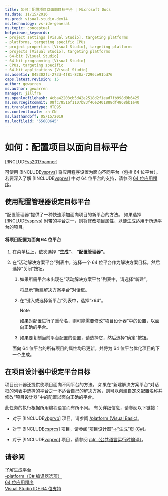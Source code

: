 ```yaml
---
title: 如何：配置项目以面向目标平台 | Microsoft Docs
ms.date: 11/15/2016
ms.prod: visual-studio-dev14
ms.technology: vs-ide-general
ms.topic: conceptual
helpviewer_keywords:
- project settings [Visual Studio], targeting platforms
- platforms, targeting specific CPUs
- project properties [Visual Studio], targeting platforms
- projects [Visual Studio], targeting platforms
- 64-bit [Visual Studio]
- 64-bit programming [Visual Studio]
- CPUs, targeting specific
- 64-bit applications [Visual Studio]
ms.assetid: 845302fc-273d-4f81-820a-7296ce91bd76
caps.latest.revision: 15
author: gewarren
ms.author: gewarren
manager: jillfra
ms.openlocfilehash: 4cba42203cb5d42e2518d2f1ead7fb998d9b6425
ms.sourcegitcommit: 08fc78516f1107b83f46e2401888df4868bb1e40
ms.translationtype: MTE95
ms.contentlocale: zh-CN
ms.lasthandoff: 05/15/2019
ms.locfileid: "65680645"
---
```

# <a name="how-to-configure-projects-to-target-platforms"></a>如何：配置项目以面向目标平台
[!INCLUDE[vs2017banner](../includes/vs2017banner.md)]

可使用 [!INCLUDE[vsprvs](../includes/vsprvs-md.md)] 将应用程序设置为面向不同平台（包括 64 位平台）。 若要深入了解 [!INCLUDE[vsprvs](../includes/vsprvs-md.md)] 中对 64 位平台的支持，请参阅 [64 位应用程序](https://msdn.microsoft.com/library/fd4026bc-2c3d-4b27-86dc-ec5e96018181)。  
  
## <a name="targeting-platforms-with-the-configuration-manager"></a>使用配置管理器设定目标平台  
 “配置管理器”提供了一种快速添加面向项目的新平台的方法。 如果选择 [!INCLUDE[vsprvs](../includes/vsprvs-md.md)] 附带的平台之一，则将修改项目属性，以便生成适用于所选平台的项目。  
  
#### <a name="to-configure-a-project-to-target-a-64-bit-platform"></a>将项目配置为面向 64 位平台  
  
1. 在菜单栏上，依次选择 **“生成”**、 **“配置管理器”**。  
  
2. 在“活动解决方案平台”列表中，选择一个 64 位平台作为解决方案目标，然后选择“关闭”按钮。  
  
   1. 如果所需平台未出现在“活动解决方案平台”列表中，请选择“新建”。  
  
        将显示“新建解决方案平台”对话框。  
  
   2. 在“键入或选择新平台”列表中，选择“x64”。  
  
       > [!NOTE]
       > 如果对配置进行了重命名，则可能需要修改“项目设计器”中的设置，以面向正确的平台。  
  
   3. 如果要复制当前平台配置的设置，请选择它，然后选择“确定”按钮。  
  
   面向 64 位平台的所有项目的属性均已更新，并将为 64 位平台优化项目的下一个生成。  
  
## <a name="targeting-platforms-in-the-project-designer"></a>在项目设计器中设定平台目标  
 项目设计器还提供使项目面向不同平台的方法。 如果在“新建解决方案平台”对话框的列表中选择的平台之一不适合自己的解决方案，则可以创建自定义配置名称并修改“项目设计器”中的配置以面向正确的平台。  
  
 此任务的执行根据所用编程语言而有所不同。 有关详细信息，请参阅以下链接：  
  
- 对于 [!INCLUDE[vbprvb](../includes/vbprvb-md.md)] 项目，请参阅 [/platform (Visual Basic)](https://msdn.microsoft.com/library/f9bc61e6-e854-4ae1-87b9-d6244de23fd1)。  
  
- 对于 [!INCLUDE[csprcs](../includes/csprcs-md.md)] 项目，请参阅[“项目设计器”->“生成”页 (C#)](../ide/reference/build-page-project-designer-csharp.md)。  
  
- 对于 [!INCLUDE[vcprvc](../includes/vcprvc-md.md)] 项目，请参阅 [/clr（公共语言运行时编译）](https://msdn.microsoft.com/library/fec5a8c0-40ec-484c-a213-8dec918c1d6c)。  
  
## <a name="see-also"></a>请参阅  
 [了解生成平台](../ide/understanding-build-platforms.md)   
 [-platform（C# 编译器选项）](https://msdn.microsoft.com/library/c290ff5e-47f4-4a85-9bb3-9c2525b0be04)   
 [64 位应用程序](https://msdn.microsoft.com/library/fd4026bc-2c3d-4b27-86dc-ec5e96018181)   
 [Visual Studio IDE 64 位支持](../ide/visual-studio-ide-64-bit-support.md)
